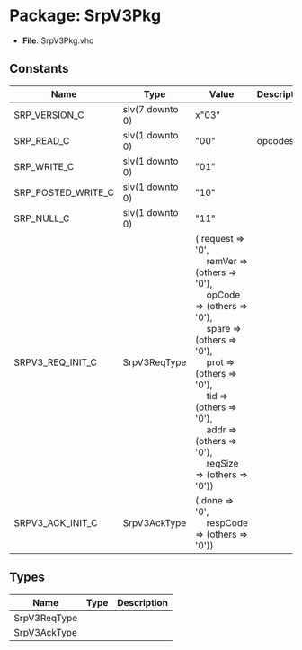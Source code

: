 # Package: SrpV3Pkg

- **File**: SrpV3Pkg.vhd
## Constants

| Name               | Type            | Value                                                                                                                                                                                                                                                                                                                                                                                                                                                                                                                              | Description |
| ------------------ | --------------- | ---------------------------------------------------------------------------------------------------------------------------------------------------------------------------------------------------------------------------------------------------------------------------------------------------------------------------------------------------------------------------------------------------------------------------------------------------------------------------------------------------------------------------------- | ----------- |
| SRP_VERSION_C      | slv(7 downto 0) |  x"03"                                                                                                                                                                                                                                                                                                                                                                                                                                                                                                                             |             |
| SRP_READ_C         | slv(1 downto 0) |  "00"                                                                                                                                                                                                                                                                                                                                                                                                                                                                                                                              |  opcodes    |
| SRP_WRITE_C        | slv(1 downto 0) |  "01"                                                                                                                                                                                                                                                                                                                                                                                                                                                                                                                              |             |
| SRP_POSTED_WRITE_C | slv(1 downto 0) |  "10"                                                                                                                                                                                                                                                                                                                                                                                                                                                                                                                              |             |
| SRP_NULL_C         | slv(1 downto 0) |  "11"                                                                                                                                                                                                                                                                                                                                                                                                                                                                                                                              |             |
| SRPV3_REQ_INIT_C   | SrpV3ReqType    |  (       request => '0',<br><span style="padding-left:20px">       remVer  => (others => '0'),<br><span style="padding-left:20px">       opCode  => (others => '0'),<br><span style="padding-left:20px">       spare   => (others => '0'),<br><span style="padding-left:20px">       prot    => (others => '0'),<br><span style="padding-left:20px">       tid     => (others => '0'),<br><span style="padding-left:20px">       addr    => (others => '0'),<br><span style="padding-left:20px">       reqSize => (others => '0')) |             |
| SRPV3_ACK_INIT_C   | SrpV3AckType    |  (       done     => '0',<br><span style="padding-left:20px">       respCode => (others => '0'))                                                                                                                                                                                                                                                                                                                                                                                                                                   |             |
## Types

| Name         | Type | Description |
| ------------ | ---- | ----------- |
| SrpV3ReqType |      |             |
| SrpV3AckType |      |             |
